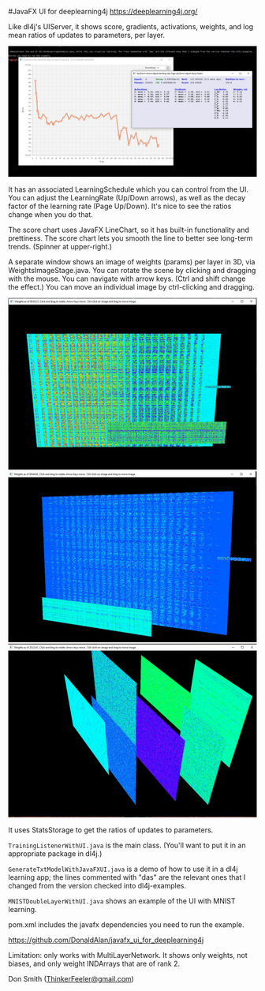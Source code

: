
#JavaFX UI for deeplearning4j  https://deeplearning4j.org/

Like dl4j's UIServer, it shows score, gradients, activations, weights, and log mean ratios of updates to parameters, per layer.

![Screenshot](./capture.jpg "Screenshot")

It has an associated LearningSchedule which you can control from the UI. You can adjust the LearningRate (Up/Down arrows), as well as the decay factor of the learning rate (Page Up/Down). It's nice to see the ratios change when you do that.

The score chart uses JavaFX LineChart, so it has built-in functionality and prettiness.  The score chart lets you smooth the line to better see long-term trends. (Spinner at upper-right.)

A separate window shows an image of weights (params) per layer in 3D, via WeightsImageStage.java. You can rotate the scene by clicking and dragging with the mouse. You can navigate with arrow keys. (Ctrl and shift change the effect.) You can move an individual image by ctrl-clicking and dragging.

![Screenshot](./WeightsExample1.jpg "Weights Example 1")
![Screenshot](./WeightsExample2.jpg "Weights Example 2")
![Screenshot](./WeightsExample3.jpg "Weights Example 3")

It uses StatsStorage to get the ratios of updates to parameters. 

`TrainingListenerWithUI.java` is the main class. (You'll want to put it in an appropriate package in dl4j.)

`GenerateTxtModelWithJavaFXUI.java` is a demo of how to use it in a dl4j learning app; the lines commented with "das" are the relevant ones that I changed from the version checked into dl4j-examples.

`MNISTDoubleLayerWithUI.java` shows an example of the UI with MNIST learning.

pom.xml includes the javafx dependencies you need to run the example.

https://github.com/DonaldAlan/javafx_ui_for_deeplearning4j

Limitation: only works with MultiLayerNetwork. It shows only weights, not biases, and only weight INDArrays that are of rank 2.


Don Smith (ThinkerFeeler@gmail.com)
